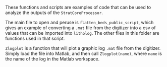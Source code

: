 These functions and scripts are examples of code that can be used to analyze the outputs of the `StratCoreProcessor`. 

The main file to open and peruse is `flatten_beds_public_script`, which gives an example of converting a `.mat` file from the digitizer into a csv of values that can be imported into `litholog`. The other files in this folder are functions used in that script. 

`Zlogplot` is a function that will plot a graphic log `.mat` file from the digitizer. Simply load the file into Matlab, and then call `Zlogplot(name)`, where `name` is the name of the log in the Matlab workspace. 

